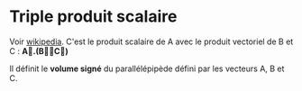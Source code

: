 # Triple produit scalaire

Voir [wikipedia](https://en.wikipedia.org/wiki/Triple_product).
C'est le produit scalaire de A avec le produit vectoriel de B et C : **A⃗.(B⃗∧C⃗)**

Il définit le **volume signé** du parallélépipède défini par les vecteurs A, B et C.


